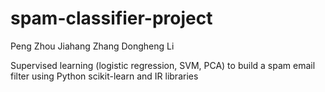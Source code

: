 # spam-classifier-project


Peng Zhou Jiahang Zhang Dongheng Li

Supervised learning (logistic regression, SVM, PCA) to build a spam email filter using Python scikit-learn and IR libraries

